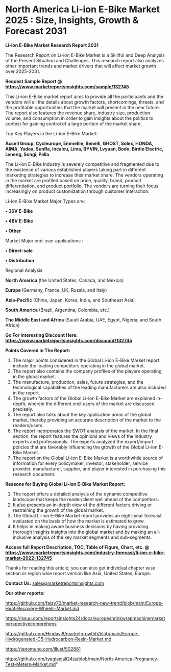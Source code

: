 # North America Li-ion E-Bike Market 2025 : Size, Insights, Growth & Forecast 2031

<strong>Li-ion E-Bike Market Research Report 2031</strong>

The Research Report on Li-ion E-Bike Market is a Skillful and Deep Analysis of the Present Situation and Challenges. This research report also analyzes other important trends and market drivers that will affect market growth over 2025-2031.

<strong>Request Sample Report @ <a href=https://www.marketreportsinsights.com/sample/132745>https://www.marketreportsinsights.com/sample/132745</a></strong>

This Li-ion E-Bike market report aims to provide all the participants and the vendors will all the details about growth factors, shortcomings, threats, and the profitable opportunities that the market will present in the near future. The report also features the revenue share, industry size, production volume, and consumption in order to gain insights about the politics to contest for gaining control of a large portion of the market share.

Top Key Players in the Li-ion E-Bike Market:

<strong>Accell Group, Cycleurope, Emmellle, Benelli, GHOST, Solex, HONDA, AIMA, Yadea, SunRa, Incalcu, Lima, BYVIN, Lvyuan, Bodo, Birdie Electric, Lvneng, Songi, Palla</strong>

The Li-ion E-Bike Industry is severely competitive and fragmented due to the existence of various established players taking part in different marketing strategies to increase their market share. The vendors operating in the market are profiled based on price, quality, brand, product differentiation, and product portfolio. The vendors are turning their focus increasingly on product customization through customer interaction.

Li-ion E-Bike Market Major Types are:

<strong>• 36V E-Bike

• 48V E-Bike

• Other</strong>

Market Major end-user applications :

<strong>• Direct-sale

• Distribution</strong>

Regional Analysis

</u><strong><b>North America</b></strong> (the United States, Canada, and Mexico)

<strong><b>Europe </b></strong>(Germany, France, UK, Russia, and Italy)

<strong><b>Asia-Pacific</b></strong> (China, Japan, Korea, India, and Southeast Asia)

<strong><b>South America</b></strong> (Brazil, Argentina, Colombia, etc.)

<strong><b>The Middle East and Africa</b></strong> (Saudi Arabia, UAE, Egypt, Nigeria, and South Africa)

<strong>Go For Interesting Discount Here: <a href=https://www.marketreportsinsights.com/discount/132745>https://www.marketreportsinsights.com/discount/132745</a></strong>

<strong>Points Covered in The Report:</strong>
<ol>
  <li>The major points considered in the Global Li-ion E-Bike Market report include the leading competitors operating in the global market.</li>
  <li>The report also contains the company profiles of the players operating in the global market.</li>
  <li>The manufacture, production, sales, future strategies, and the technological capabilities of the leading manufacturers are also included in the report.</li>
  <li>The growth factors of the Global Li-ion E-Bike Market are explained in-depth, wherein the different end-users of the market are discussed precisely.</li>
  <li>The report also talks about the key application areas of the global market, thereby providing an accurate description of the market to the readers/users.</li>
  <li>The report incorporates the SWOT analysis of the market. In the final section, the report features the opinions and views of the industry experts and professionals. The experts analyzed the export/import policies that are favorably influencing the growth of the Global Li-ion E-Bike Market.</li>
  <li>The report on the Global Li-ion E-Bike Market is a worthwhile source of information for every policymaker, investor, stakeholder, service provider, manufacturer, supplier, and player interested in purchasing this research document.</li>
</ol>
<strong>Reasons for Buying Global Li-ion E-Bike Market Report:</strong>

<ol>
  <li>The report offers a detailed analysis of the dynamic competitive landscape that keeps the reader/client well ahead of the competitors.</li>
  <li>It also presents an in-depth view of the different factors driving or restraining the growth of the global market.</li>
  <li>The Global Li-ion E-Bike Market report provides an eight-year forecast evaluated on the basis of how the market is estimated to grow.</li>
  <li>It helps in making aware business decisions by having providing thorough insights insights into the global market and by making an all-inclusive analysis of the key market segments and sub-segments.</li>
</ol>
<strong>Access full Report Description, TOC, Table of Figure, Chart, etc. @ <a href=https://www.marketreportsinsights.com/industry-forecast/li-ion-e-bike-market-2022-132745>https://www.marketreportsinsights.com/industry-forecast/li-ion-e-bike-market-2022-132745</a></strong>


Thanks for reading this article; you can also get individual chapter wise section or region wise report version like Asia, United States, Europe.

<strong>Contact Us:</strong>
sales@marketreportsinsights.com

<strong>Our other reports:</strong>

<a href=https://github.com/faizy72/market-research-new-trend/blob/main/Europe-Heat-Recovery-Wheels-Market.md>https://github.com/faizy72/market-research-new-trend/blob/main/Europe-Heat-Recovery-Wheels-Market.md</a>

<a href=https://issuu.com/reportsinsights24/docs/europeshrinkwrapmachinemarketperspectivecomprehens>https://issuu.com/reportsinsights24/docs/europeshrinkwrapmachinemarketperspectivecomprehens</a>

<a href=https://github.com/Hindavi8/marketgrowthh/blob/main/Europe-Hydrogenated-C5-Hydrocarbon-Resin-Market.md>https://github.com/Hindavi8/marketgrowthh/blob/main/Europe-Hydrogenated-C5-Hydrocarbon-Resin-Market.md</a>

<a href=https://tanomuno.com/illust/502881>https://tanomuno.com/illust/502881</a>

<a href=https://github.com/tyagianjali24/a/blob/main/North-America-Pregnancy-Test-Meters-Market.md>https://github.com/tyagianjali24/a/blob/main/North-America-Pregnancy-Test-Meters-Market.md</a>"

